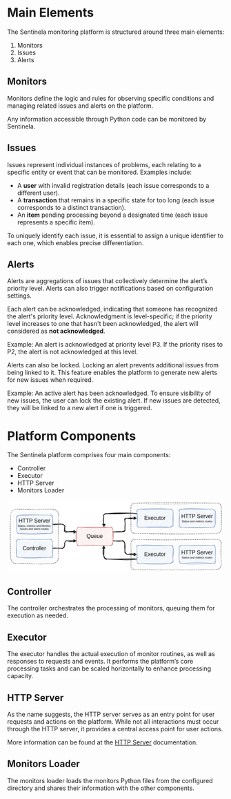 # Main Elements
The Sentinela monitoring platform is structured around three main elements:
1. Monitors
2. Issues
3. Alerts

## Monitors
Monitors define the logic and rules for observing specific conditions and managing related issues and alerts on the platform.

Any information accessible through Python code can be monitored by Sentinela.

## Issues
Issues represent individual instances of problems, each relating to a specific entity or event that can be monitored. Examples include:
- A **user** with invalid registration details (each issue corresponds to a different user).
- A **transaction** that remains in a specific state for too long (each issue corresponds to a distinct transaction).
- An **item** pending processing beyond a designated time (each issue represents a specific item).

To uniquely identify each issue, it is essential to assign a unique identifier to each one, which enables precise differentiation.

## Alerts
Alerts are aggregations of issues that collectively determine the alert’s priority level. Alerts can also trigger notifications based on configuration settings.

Each alert can be acknowledged, indicating that someone has recognized the alert's priority level. Acknowledgment is level-specific; if the priority level increases to one that hasn't been acknowledged, the alert will considered as **not acknowledged**.

Example: An alert is acknowledged at priority level P3. If the priority rises to P2, the alert is not acknowledged at this level.

Alerts can also be locked. Locking an alert prevents additional issues from being linked to it. This feature enables the platform to generate new alerts for new issues when required.

Example: An active alert has been acknowledged. To ensure visibility of new issues, the user can lock the existing alert. If new issues are detected, they will be linked to a new alert if one is triggered.

# Platform Components
The Sentinela platform comprises four main components:
- Controller
- Executor
- HTTP Server
- Monitors Loader

![Sentinela components](./images/components.png)

## Controller
The controller orchestrates the processing of monitors, queuing them for execution as needed.

## Executor
The executor handles the actual execution of monitor routines, as well as responses to requests and events. It performs the platform’s core processing tasks and can be scaled horizontally to enhance processing capacity.

## HTTP Server
As the name suggests, the HTTP server serves as an entry point for user requests and actions on the platform. While not all interactions must occur through the HTTP server, it provides a central access point for user actions.

More information can be found at the [HTTP Server](./docs/http_server.md) documentation.

## Monitors Loader
The monitors loader loads the monitors Python files from the configured directory and shares their information with the other components.
